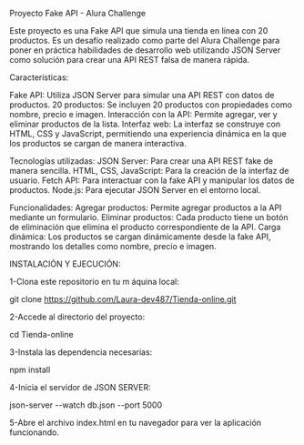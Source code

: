 Proyecto Fake API - Alura Challenge

Este proyecto es una Fake API que simula una tienda en línea con 20 productos. 
Es un desafío realizado como parte del Alura Challenge para poner en práctica 
habilidades de desarrollo web utilizando JSON Server como solución para crear
una API REST falsa de manera rápida.

Características:

Fake API: Utiliza JSON Server para simular una API REST con datos de productos.
20 productos: Se incluyen 20 productos con propiedades como nombre, precio e imagen.
Interacción con la API: Permite agregar, ver y eliminar productos de la lista.
Interfaz web: La interfaz se construye con HTML, CSS y JavaScript, permitiendo
una experiencia dinámica en la que los productos se cargan de manera interactiva.

Tecnologías utilizadas:
JSON Server: Para crear una API REST fake de manera sencilla.
HTML, CSS, JavaScript: Para la creación de la interfaz de usuario.
Fetch API: Para interactuar con la fake API y manipular los datos de productos.
Node.js: Para ejecutar JSON Server en el entorno local.

Funcionalidades:
Agregar productos: Permite agregar productos a la API mediante un formulario.
Eliminar productos: Cada producto tiene un botón de eliminación que elimina el 
producto correspondiente de la API.
Carga dinámica: Los productos se cargan dinámicamente desde la fake API,
mostrando los detalles como nombre, precio e imagen.

INSTALACIÓN Y EJECUCIÓN:

1-Clona este repositorio en tu m áquina local:

git clone https://github.com/Laura-dev487/Tienda-online.git

2-Accede al directorio del proyecto:

cd Tienda-online

3-Instala las dependencia necesarias:

npm install

4-Inicia el servidor de JSON SERVER:

json-server --watch db.json --port 5000

5-Abre el archivo index.html en tu navegador para ver la aplicación funcionando.

